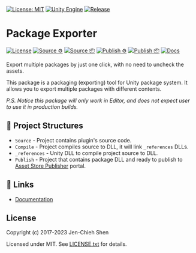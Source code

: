 [![License: MIT](https://img.shields.io/badge/License-MIT-green.svg)](https://opensource.org/licenses/MIT)
[![Unity Engine](https://img.shields.io/badge/unity-2023.1.0f1-black.svg?style=flat&logo=unity&cacheSeconds=2592000)](https://unity3d.com/get-unity/download/archive)
[![Release](https://img.shields.io/github/tag/jcs090218/PackageExporter.svg?label=release&logo=github)](https://github.com/jcs090218/PackageExporter/releases/latest)

# Package Exporter

[![License](https://github.com/jcs090218/PackageExporter/actions/workflows/license.yml/badge.svg)](https://github.com/jcs090218/PackageExporter/actions/workflows/license.yml)
[![Source ⚙️](https://github.com/jcs090218/PackageExporter/actions/workflows/source_build.yml/badge.svg)](https://github.com/jcs090218/PackageExporter/actions/workflows/source_build.yml)
[![Source 📦](https://github.com/jcs090218/PackageExporter/actions/workflows/source_package.yml/badge.svg)](https://github.com/jcs090218/PackageExporter/actions/workflows/source_package.yml)
[![Publish ⚙️](https://github.com/jcs090218/PackageExporter/actions/workflows/publish_build.yml/badge.svg)](https://github.com/jcs090218/PackageExporter/actions/workflows/publish_build.yml)
[![Publish 📦](https://github.com/jcs090218/PackageExporter/actions/workflows/publish_package.yml/badge.svg)](https://github.com/jcs090218/PackageExporter/actions/workflows/publish_package.yml)
[![Docs](https://github.com/jcs090218/PackageExporter/actions/workflows/docs.yml/badge.svg)](https://github.com/jcs090218/PackageExporter/actions/workflows/docs.yml)

Export multiple packages by just one click, with no need to uncheck the assets.

This package is a packaging (exporting) tool for Unity package system. It
allows you to export multiple packages with different contents.

*P.S. Notice this package will only work in Editor, and does not expect user
to use it in production builds.*

## 📁 Project Structures

* `Source` - Project contains plugin's source code.
* `Compile` - Project compiles source to DLL, it will link `_references` DLLs.
* `_references` - Unity DLL to compile project source to DLL.
* `Publish` - Project that contains package DLL and ready to publish to [Asset Store Publisher](https://publisher.assetstore.unity3d.com/info.html?_gl=1*1fwg1ij*_ga*MTg0NjU4MTc4NC4xNjAwMzQ5NzM3*_ga_1S78EFL1W5*MTYyNDI3MzU4Ni40Ni4wLjE2MjQyNzM1ODYuNjA.&_ga=2.77544981.1416380940.1624186429-1846581784.1600349737) portal.

## 🔗 Links

* [Documentation](https://jcs090218.github.io/PackageExporter/)

## License

Copyright (c) 2017-2023 Jen-Chieh Shen

Licensed under MIT. See [LICENSE.txt](https://github.com/jcs090218/PackageExporter/blob/master/LICENSE.txt) for details.
